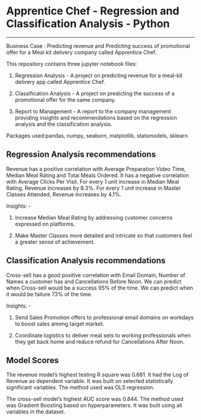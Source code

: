 # Apprentice Chef - Regression and Classification Analysis - Python
---------------------------------------------------------------------

Business Case : Predicting revenue and Predicting success of promotional offer for a Meal kit delivery company called Apprentice Chef.

This repository contains three jupyter notebook files:

1) Regression Analysis - A project on predicting revenue for a meal-kit delivery app called Apprentice Chef.

2) Classification Analysis - A project on predicting the success of a promotional offer for the same company.

3) Report to Management - A report to the company management providing insights and recommendations based 
on the regression analysis and the classification analysis.

Packages used:pandas, numpy, seaborn, matplotlib, statsmodels, sklearn

Regression Analysis recommendations
-------------------------------------------------
Revenue has a positive correlation with Average Preparation Video Time, Median Meal Rating and Total Meals Ordered.
It has a negative correlation with Average Clicks Per Visit. 
For every 1 unit increase in Median Meal Rating, Revenue increases by 8.3%. 
For every 1 unit increase in Master Classes Attended, Revenue increases by 4.1%.

Insights: -

1) Increase Median Meal Rating by addressing customer concerns expressed on platforms.

2) Make Master Classes more detailed and intricate so that customers feel a greater sense of achievement.

Classification Analysis recommendations
-------------------------------------------------
Cross-sell has a good positive correlation with Email Domain, Number of Names a customer has and Cancellations Before Noon.
We can predict when Cross-sell would be a success 95% of the time. 
We can predict when it would be failure 73% of the time.

Insights: -

1) Send Sales Promotion offers to professional email domains on workdays to boost sales among target market.

2) Coordinate logistics to deliver meal sets to working professionals when they get back home and reduce refund for Cancellations After Noon.

Model Scores
-------------
The revenue model’s highest testing R square was 0.681.
It had the Log of Revenue as dependent variable. 
It was built on selected statistically significant variables. The method used was OLS regression.

The cross-sell model’s highest AUC score was 0.844. 
The method used was Gradient Boosting based on hyperparameters. 
It was built using all variables in the dataset.
